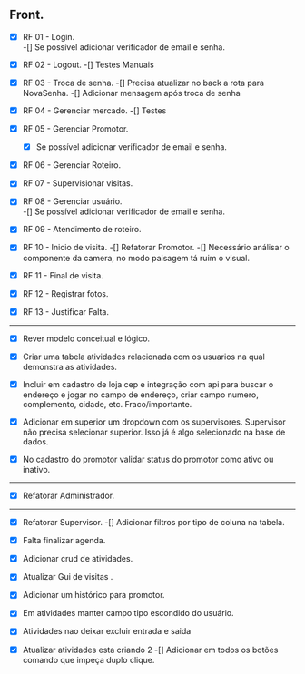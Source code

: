 ## Front.
- [x] RF 01 - Login.    
    -[] Se possível adicionar verificador de email e senha.
- [x] RF 02 - Logout.
    -[] Testes Manuais
- [X] RF 03 - Troca de senha.
    -[] Precisa atualizar no back a rota para NovaSenha.
    -[] Adicionar mensagem após troca de senha
- [X] RF 04 - Gerenciar mercado.
    -[] Testes
- [X] RF 05 - Gerenciar Promotor.
    -[X] Se possível adicionar verificador de email e senha.
- [X] RF 06 - Gerenciar Roteiro.

- [X] RF 07 - Supervisionar visitas.

- [X] RF 08 - Gerenciar usuário.    
    -[] Se possível adicionar verificador de email e senha.
- [X] RF 09 - Atendimento de roteiro.

- [X] RF 10 - Inicio de visita.
    -[] Refatorar Promotor.
    -[] Necessário análisar o componente da camera, no modo paisagem tá ruim o visual.
- [X] RF 11 - Final de visita.
- [X] RF 12 - Registrar fotos.
- [X] RF 13 - Justificar Falta.



---

-[X] Rever modelo conceitual e lógico. 

-[X] Criar uma tabela atividades relacionada com os usuarios na qual demonstra as atividades.

-[X] Incluir em cadastro de loja cep e integração com api para buscar o endereço e jogar no campo de endereço, criar campo numero, complemento, cidade, etc. Fraco/importante.

-[X] Adicionar em superior um dropdown com os supervisores. Supervisor não precisa selecionar superior. Isso já é algo selecionado na base de dados.

-[X] No cadastro do promotor validar status do promotor como ativo ou inativo. 


---

-[X] Refatorar Administrador.

---
-[X] Refatorar Supervisor.
-[] Adicionar filtros por tipo de coluna na tabela.

-[X] Falta finalizar agenda.
-[X] Adicionar crud de atividades.
-[X] Atualizar Gui de visitas .

-[X] Adicionar um histórico para promotor.
-[X] Em atividades manter campo tipo escondido do usuário.
-[x] Atividades nao deixar excluir entrada e saida
-[x] Atualizar atividades esta criando 2
-[] Adicionar em todos os botões comando que impeça duplo clique.